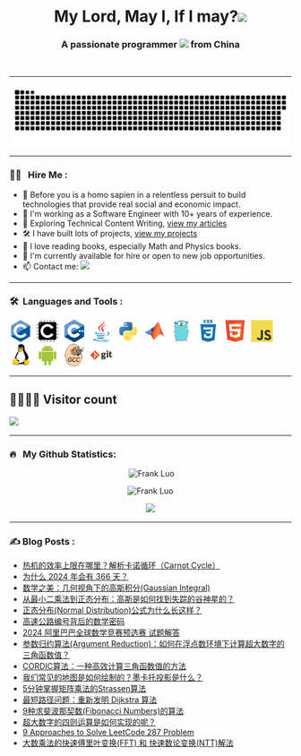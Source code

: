<h1 align="center">My Lord, May I, If I may?<img src="https://media.giphy.com/media/hvRJCLFzcasrR4ia7z/giphy.gif" width="40"></h1>

<h3 align="center">A passionate programmer <img src="https://media.giphy.com/media/WUlplcMpOCEmTGBtBW/giphy.gif" width="30"> from China</h3>

<p align="center"><img src="https://komarev.com/ghpvc/?username=longluo&style=flat-square&color=blue" alt=""></p>

---

![Github Streak](./dist/github-contribution-grid-snake.svg)

---

### :man_technologist: &nbsp; Hire Me :

- 🙇 Before you is a homo sapien in a relentless persuit to build technologies that provide real social and economic impact.
- 🔭 I'm working as a Software Engineer with 10+ years of experience.
- 🌱 Exploring Technical Content Writing, [view my articles](http://www.longluo.me)
- 🛠️ I have built lots of projects, [view my projects](http://www.longluo.me/works/)
- :book: I love reading books, especially Math and Physics books.
- 💼 I'm currently available for hire or open to new job opportunities. 
- 📫 Contact me: <a target="_blank"
href="mailto:longluo2005@gmail.com"><img
src="https://img.shields.io/badge/-Gmail-D14836?style=for-the-badge&logo=Gmail&logoColor=white"></img></a>

---

### 🛠 &nbsp;Languages and Tools :

<p>
<img src="https://github.com/devicons/devicon/blob/master/icons/c/c-original.svg" title="C" alt="C" width="40" height="40"/>&nbsp;
<img src="https://github.com/devicons/devicon/blob/master/icons/embeddedc/embeddedc-original.svg" title="Embedded C" alt="Embedded C" width="40" height="40"/>&nbsp;
<img src="https://github.com/devicons/devicon/blob/master/icons/cplusplus/cplusplus-original.svg" title="C++" alt="C++" width="40" height="40"/>&nbsp;
<img src="https://github.com/devicons/devicon/blob/master/icons/java/java-original.svg" title="Java" alt="Java" width="40" height="40"/>&nbsp;
<img src="https://github.com/devicons/devicon/blob/master/icons/python/python-original.svg" title="Python" alt="Python" width="40" height="40"/>&nbsp;
<img src="https://github.com/devicons/devicon/blob/master/icons/matlab/matlab-original.svg" title="Matlab" alt="Matlab" width="40" height="40"/>&nbsp;
<img src="https://github.com/devicons/devicon/blob/master/icons/go/go-original.svg" title="Go" alt="Go" width="40" height="40"/>&nbsp;
<img src="https://github.com/devicons/devicon/blob/master/icons/css3/css3-plain-wordmark.svg"  title="CSS3" alt="CSS" width="40" height="40"/>&nbsp;
<img src="https://github.com/devicons/devicon/blob/master/icons/html5/html5-original.svg" title="HTML5" alt="HTML" width="40" height="40"/>&nbsp;
<img src="https://github.com/devicons/devicon/blob/master/icons/javascript/javascript-original.svg" title="JavaScript" alt="JavaScript" width="40" height="40"/>&nbsp;
<img src="https://github.com/devicons/devicon/blob/master/icons/linux/linux-original.svg" title="Linux" alt="Linux" width="40" height="40"/>&nbsp;
<img src="https://github.com/devicons/devicon/blob/master/icons/android/android-original.svg" title="Android" alt="Android" width="40" height="40"/>&nbsp;
<img src="https://github.com/devicons/devicon/blob/master/icons/gcc/gcc-original.svg" title="Gcc" alt="Gcc" width="40" height="40"/>&nbsp;
<img src="https://github.com/devicons/devicon/blob/master/icons/git/git-original-wordmark.svg" title="Git" **alt="Git" width="40" height="40"/>&nbsp;
</p>

---

<!--START_SECTION:waka-->
## 👨‍👨‍👦‍👦 Visitor count
<img src="https://profile-counter.glitch.me/longluo/count.svg" />
<!--END_SECTION:waka-->

---

### 🔥 &nbsp; My Github Statistics:

<p align="center">&nbsp;<img src="https://github-readme-stats.vercel.app/api?username=longluo&show_icons=true&theme=merko" alt="Frank Luo" /></p>

<p align="center"><img src="https://github-readme-streak-stats.herokuapp.com?user=longluo&theme=github-dark&date_format=M%20j%5B%2C%20Y%5D&fire=DDD877" alt="Frank Luo" /></p>

<p align="center"><img src="https://github-readme-stats.vercel.app/api/top-langs/?username=longluo&langs_count=12&layout=compact&theme=vue"</p>

---

### ✍️ Blog Posts : 
- [热机的效率上限在哪里？解析卡诺循环（Carnot Cycle）](https://www.longluo.me/blog/carnot-cycle/)
- [为什么 2024 年会有 366 天？](https://www.longluo.me/blog/normal-distribution)
- [数学之美：几何视角下的高斯积分(Gaussian Integral)](https://www.longluo.me/blog/gaussian-integral/)
- [从最小二乘法到正态分布：高斯是如何找到失踪的谷神星的？](https://www.longluo.me/blog/least-squares-and-normal-distribution/)
- [正态分布(Normal Distribution)公式为什么长这样？](https://www.longluo.me/blog/normal-distribution/)
- [高速公路编号背后的数学密码](https://www.longluo.me/blog/decode-the-highway-system-numbers/)
- [2024 阿里巴巴全球数学竞赛预选赛 试题解答](https://www.longluo.me/blog/2024-alibaba-global-mathematics-competition-qualifying-round/) 
- [参数归约算法(Argument Reduction)：如何在浮点数环境下计算超大数字的三角函数值？](http://www.longluo.me/blog/argument-range-reduction/) 
- [CORDIC算法：一种高效计算三角函数值的方法](http://www.longluo.me/blog/cordic/)
- [我们常见的地图是如何绘制的？墨卡托投影是什么？](http://www.longluo.me/blog/the-mercator-projection/)
- [5分钟掌握矩阵乘法的Strassen算法](http://www.longluo.me/blog/strassens-matrix-multiplication-algorithm/)
- [最短路径问题：重新发明 Dijkstra 算法](http://www.longluo.me/blog/dijkstra/)
- [9种求斐波那契数(Fibonacci Numbers)的算法](http://www.longluo.me/blog/program-for-nth-fibonacci-number/)
- [超大数字的四则运算是如何实现的呢？](http://www.longluo.me/blog/large-number-arithmetic/)
- [9 Approaches to Solve LeetCode 287 Problem](http://www.longluo.me/blog/leetcode-find-the-duplicate-number/)
- [大数乘法的快速傅里叶变换(FFT) 和 快速数论变换(NTT)解法](http://www.longluo.me/blog/leetcode-multiply-strings/)
<!-- BLOG-POST-LIST:START -->
<!-- BLOG-POST-LIST:END -->



